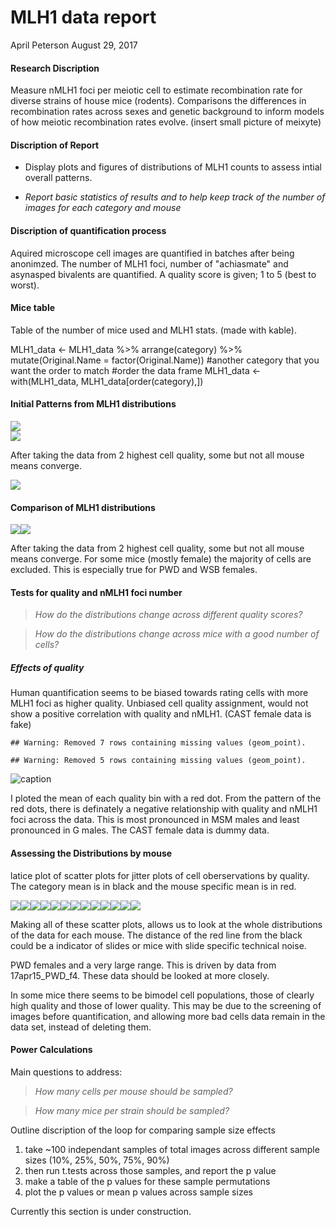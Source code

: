 MLH1 data report
================
April Peterson
August 29, 2017

#### Research Discription

Measure nMLH1 foci per meiotic cell to estimate recombination rate for diverse strains of house mice (rodents). Comparisons the differences in recombination rates across sexes and genetic background to inform models of how meiotic recombination rates evolve. (insert small picture of meixyte)

#### Discription of Report

-   Display plots and figures of distributions of MLH1 counts to assess intial overall patterns.

-   *Report basic statistics of results and to help keep track of the number of images for each category and mouse*

#### Discription of quantification process

Aquired microscope cell images are quantified in batches after being anonimzed. The number of MLH1 foci, number of "achiasmate" and asynasped bivalents are quantified. A quality score is given; 1 to 5 (best to worst).

#### Mice table

Table of the number of mice used and MLH1 stats. (made with kable).

MLH1\_data &lt;- MLH1\_data %&gt;% arrange(category) %&gt;% mutate(Original.Name = factor(Original.Name)) \#another category that you want the order to match \#order the data frame MLH1\_data &lt;- with(MLH1\_data, MLH1\_data\[order(category),\])

#### Initial Patterns from MLH1 distributions

<img src="rmd_report_files/figure-markdown_github-ascii_identifiers/first boxplots-1.png" style="display: block; margin: auto;" /><img src="rmd_report_files/figure-markdown_github-ascii_identifiers/first boxplots-2.png" style="display: block; margin: auto;" />

After taking the data from 2 highest cell quality, some but not all mouse means converge.

<img src="rmd_report_files/figure-markdown_github-ascii_identifiers/histogram-1.png" style="display: block; margin: auto;" />

#### Comparison of MLH1 distributions

![](rmd_report_files/figure-markdown_github-ascii_identifiers/show%20boxplots-1.png)![](rmd_report_files/figure-markdown_github-ascii_identifiers/show%20boxplots-2.png)

After taking the data from 2 highest cell quality, some but not all mouse means converge. For some mice (mostly female) the majority of cells are excluded. This is especially true for PWD and WSB females.

#### Tests for quality and nMLH1 foci number

> *How do the distributions change across different quality scores?*

> *How do the distributions change across mice with a good number of cells?*

##### Effects of quality

Human quantification seems to be biased towards rating cells with more MLH1 foci as higher quality. Unbiased cell quality assignment, would not show a positive correlation with quality and nMLH1. (CAST female data is fake)

    ## Warning: Removed 7 rows containing missing values (geom_point).

    ## Warning: Removed 5 rows containing missing values (geom_point).

![caption](rmd_report_files/figure-markdown_github-ascii_identifiers/scatter%20plots%20of%20nMLH1%20by%20score-1.png)

I ploted the mean of each quality bin with a red dot. From the pattern of the red dots, there is definately a negative relationship with quality and nMLH1 foci across the data. This is most pronounced in MSM males and least pronounced in G males. The CAST female data is dummy data.

#### Assessing the Distributions by mouse

latice plot of scatter plots for jitter plots of cell oberservations by quality. The category mean is in black and the mouse specific mean is in red.

![](rmd_report_files/figure-markdown_github-ascii_identifiers/unnamed-chunk-4-1.png)![](rmd_report_files/figure-markdown_github-ascii_identifiers/unnamed-chunk-4-2.png)![](rmd_report_files/figure-markdown_github-ascii_identifiers/unnamed-chunk-4-3.png)![](rmd_report_files/figure-markdown_github-ascii_identifiers/unnamed-chunk-4-4.png)![](rmd_report_files/figure-markdown_github-ascii_identifiers/unnamed-chunk-4-5.png)![](rmd_report_files/figure-markdown_github-ascii_identifiers/unnamed-chunk-4-6.png)![](rmd_report_files/figure-markdown_github-ascii_identifiers/unnamed-chunk-4-7.png)![](rmd_report_files/figure-markdown_github-ascii_identifiers/unnamed-chunk-4-8.png)![](rmd_report_files/figure-markdown_github-ascii_identifiers/unnamed-chunk-4-9.png)![](rmd_report_files/figure-markdown_github-ascii_identifiers/unnamed-chunk-4-10.png)![](rmd_report_files/figure-markdown_github-ascii_identifiers/unnamed-chunk-4-11.png)![](rmd_report_files/figure-markdown_github-ascii_identifiers/unnamed-chunk-4-12.png)![](rmd_report_files/figure-markdown_github-ascii_identifiers/unnamed-chunk-4-13.png)

Making all of these scatter plots, allows us to look at the whole distributions of the data for each mouse. The distance of the red line from the black could be a indicator of slides or mice with slide specific technical noise.

PWD females and a very large range. This is driven by data from 17apr15\_PWD\_f4. These data should be looked at more closely.

In some mice there seems to be bimodel cell populations, those of clearly high quality and those of lower quality. This may be due to the screening of images before quantification, and allowing more bad cells data remain in the data set, instead of deleting them.

#### Power Calculations

Main questions to address:

> *How many cells per mouse should be sampled?*

> *How many mice per strain should be sampled?*

Outline discription of the loop for comparing sample size effects

1.  take ~100 independant samples of total images across different sample sizes (10%, 25%, 50%, 75%, 90%)
2.  then run t.tests across those samples, and report the p value
3.  make a table of the p values for these sample permutations
4.  plot the p values or mean p values across sample sizes

Currently this section is under construction.
